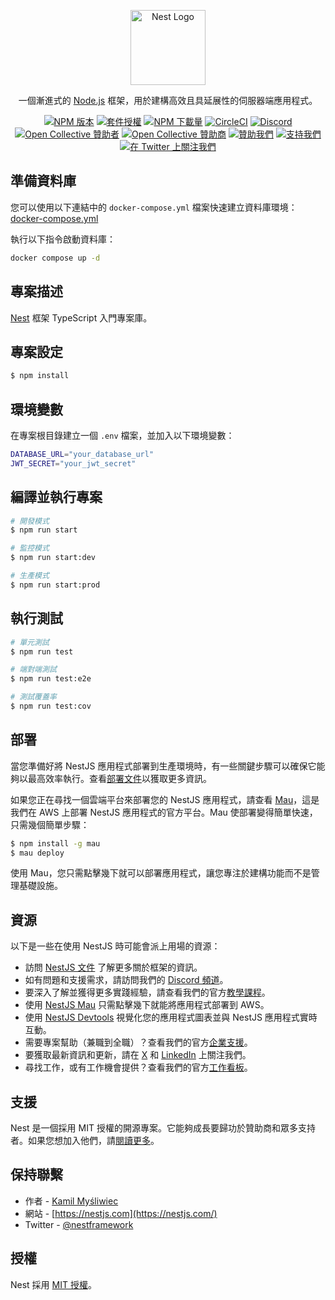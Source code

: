 <p align="center">
  <a href="http://nestjs.com/" target="blank"><img src="https://nestjs.com/img/logo-small.svg" width="120" alt="Nest Logo" /></a>
</p>

[circleci-image]: https://img.shields.io/circleci/build/github/nestjs/nest/master?token=abc123def456
[circleci-url]: https://circleci.com/gh/nestjs/nest

  <p align="center">一個漸進式的 <a href="http://nodejs.org" target="_blank">Node.js</a> 框架，用於建構高效且具延展性的伺服器端應用程式。</p>
    <p align="center">
<a href="https://www.npmjs.com/~nestjscore" target="_blank"><img src="https://img.shields.io/npm/v/@nestjs/core.svg" alt="NPM 版本" /></a>
<a href="https://www.npmjs.com/~nestjscore" target="_blank"><img src="https://img.shields.io/npm/l/@nestjs/core.svg" alt="套件授權" /></a>
<a href="https://www.npmjs.com/~nestjscore" target="_blank"><img src="https://img.shields.io/npm/dm/@nestjs/common.svg" alt="NPM 下載量" /></a>
<a href="https://circleci.com/gh/nestjs/nest" target="_blank"><img src="https://img.shields.io/circleci/build/github/nestjs/nest/master" alt="CircleCI" /></a>
<a href="https://discord.gg/G7Qnnhy" target="_blank"><img src="https://img.shields.io/badge/discord-online-brightgreen.svg" alt="Discord"/></a>
<a href="https://opencollective.com/nest#backer" target="_blank"><img src="https://opencollective.com/nest/backers/badge.svg" alt="Open Collective 贊助者" /></a>
<a href="https://opencollective.com/nest#sponsor" target="_blank"><img src="https://opencollective.com/nest/sponsors/badge.svg" alt="Open Collective 贊助商" /></a>
  <a href="https://paypal.me/kamilmysliwiec" target="_blank"><img src="https://img.shields.io/badge/Donate-PayPal-ff3f59.svg" alt="贊助我們"/></a>
    <a href="https://opencollective.com/nest#sponsor"  target="_blank"><img src="https://img.shields.io/badge/Support%20us-Open%20Collective-41B883.svg" alt="支持我們"></a>
  <a href="https://twitter.com/nestframework" target="_blank"><img src="https://img.shields.io/twitter/follow/nestframework.svg?style=social&label=Follow" alt="在 Twitter 上關注我們"></a>
</p>
  <!--[![Backers on Open Collective](https://opencollective.com/nest/backers/badge.svg)](https://opencollective.com/nest#backer)
  [![Sponsors on Open Collective](https://opencollective.com/nest/sponsors/badge.svg)](https://opencollective.com/nest#sponsor)-->

## 準備資料庫

您可以使用以下連結中的 `docker-compose.yml` 檔案快速建立資料庫環境：[docker-compose.yml](https://github.com/cookieseventeen/DockerFileKeep/blob/main/nest-lib/docker-compose.yml)

執行以下指令啟動資料庫：

```bash
docker compose up -d
```

## 專案描述

[Nest](https://github.com/nestjs/nest) 框架 TypeScript 入門專案庫。

## 專案設定

```bash
$ npm install
```

## 環境變數
在專案根目錄建立一個 `.env` 檔案，並加入以下環境變數：

```bash
DATABASE_URL="your_database_url"
JWT_SECRET="your_jwt_secret"
```

## 編譯並執行專案

```bash
# 開發模式
$ npm run start

# 監控模式
$ npm run start:dev

# 生產模式
$ npm run start:prod
```

## 執行測試

```bash
# 單元測試
$ npm run test

# 端對端測試
$ npm run test:e2e

# 測試覆蓋率
$ npm run test:cov
```

## 部署

當您準備好將 NestJS 應用程式部署到生產環境時，有一些關鍵步驟可以確保它能夠以最高效率執行。查看[部署文件](https://docs.nestjs.com/deployment)以獲取更多資訊。

如果您正在尋找一個雲端平台來部署您的 NestJS 應用程式，請查看 [Mau](https://mau.nestjs.com)，這是我們在 AWS 上部署 NestJS 應用程式的官方平台。Mau 使部署變得簡單快速，只需幾個簡單步驟：

```bash
$ npm install -g mau
$ mau deploy
```

使用 Mau，您只需點擊幾下就可以部署應用程式，讓您專注於建構功能而不是管理基礎設施。

## 資源

以下是一些在使用 NestJS 時可能會派上用場的資源：

- 訪問 [NestJS 文件](https://docs.nestjs.com) 了解更多關於框架的資訊。
- 如有問題和支援需求，請訪問我們的 [Discord 頻道](https://discord.gg/G7Qnnhy)。
- 要深入了解並獲得更多實踐經驗，請查看我們的官方[教學課程](https://courses.nestjs.com/)。
- 使用 [NestJS Mau](https://mau.nestjs.com) 只需點擊幾下就能將應用程式部署到 AWS。
- 使用 [NestJS Devtools](https://devtools.nestjs.com) 視覺化您的應用程式圖表並與 NestJS 應用程式實時互動。
- 需要專案幫助（兼職到全職）？查看我們的官方[企業支援](https://enterprise.nestjs.com)。
- 要獲取最新資訊和更新，請在 [X](https://x.com/nestframework) 和 [LinkedIn](https://linkedin.com/company/nestjs) 上關注我們。
- 尋找工作，或有工作機會提供？查看我們的官方[工作看板](https://jobs.nestjs.com)。

## 支援

Nest 是一個採用 MIT 授權的開源專案。它能夠成長要歸功於贊助商和眾多支持者。如果您想加入他們，請[閱讀更多](https://docs.nestjs.com/support)。

## 保持聯繫

- 作者 - [Kamil Myśliwiec](https://twitter.com/kammysliwiec)
- 網站 - [https://nestjs.com](https://nestjs.com/)
- Twitter - [@nestframework](https://twitter.com/nestframework)

## 授權

Nest 採用 [MIT 授權](https://github.com/nestjs/nest/blob/master/LICENSE)。
